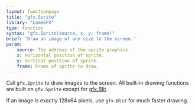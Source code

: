 ```yaml
---
layout: functionpage
title: "gfx.Sprite"
library: "LameGFX"
type: function
syntax: "gfx.Sprite(source, x, y, frame)"
brief: "Draw an image of any size to the screen."
param:
    source: The address of the sprite graphics.
    x: Horizontal position of sprite.
    y: Vertical position of sprite.
    frame: Frame of sprite to draw.
---
```


Call `gfx.Sprite` to draw images to the screen. All built-in drawing
functions are built on `gfx.Sprite` except for [gfx.Blit](../Blit/).

If an image is exactly 128x64 pixels, use `gfx.Blit` for much faster drawing.
